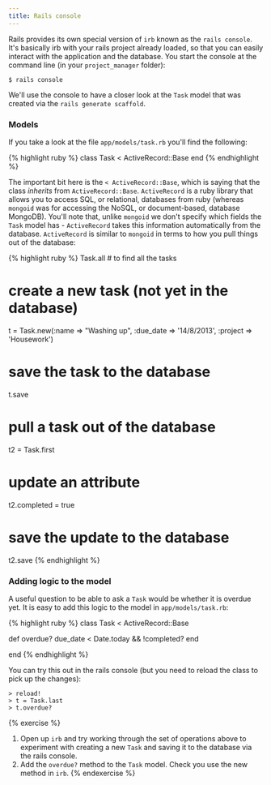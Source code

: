 ```yaml
---
title: Rails console
---
```


Rails provides its own special version of `irb` known as the `rails console`. It's basically irb with your rails project already loaded, so that you can easily interact with the application and the database. You start the console at the command line (in your `project_manager` folder):

    $ rails console

We'll use the console to have a closer look at the `Task` model that was created via the `rails generate scaffold`.

### Models

If you take a look at the file `app/models/task.rb` you'll find the following:

{% highlight ruby %}
class Task < ActiveRecord::Base
end
{% endhighlight %}

The important bit here is the `< ActiveRecord::Base`, which is saying that the class *inherits* from `ActiveRecord::Base`. `ActiveRecord` is a ruby library that allows you to access SQL, or relational, databases from ruby (whereas `mongoid` was for accessing the NoSQL, or document-based, database MongoDB). You'll note that, unlike `mongoid` we don't specify which fields the `Task` model has - `ActiveRecord` takes this information automatically from the database. `ActiveRecord` is similar to `mongoid` in terms to how you pull things out of the database:

{% highlight ruby %}
Task.all     # to find all the tasks

# create a new task (not yet in the database)
t = Task.new(:name => "Washing up", :due_date => '14/8/2013', :project => 'Housework')

# save the task to the database
t.save

# pull a task out of the database
t2 = Task.first

# update an attribute
t2.completed = true

# save the update to the database
t2.save
{% endhighlight %}

### Adding logic to the model

A useful question to be able to ask a `Task` would be whether it is overdue yet. It is easy to add this logic to the model in `app/models/task.rb`:

{% highlight ruby %}
class Task < ActiveRecord::Base

  def overdue?
    due_date < Date.today && !completed?
  end

end
{% endhighlight %}

You can try this out in the rails console (but you need to reload the class to pick up the changes):

    > reload!
    > t = Task.last
    > t.overdue?

{% exercise %}
1. Open up `irb` and try working through the set of operations above to experiment with creating a new `Task` and saving it to the database via the rails console.
2. Add the `overdue?` method to the `Task` model. Check you use the new method in `irb`.
{% endexercise %}